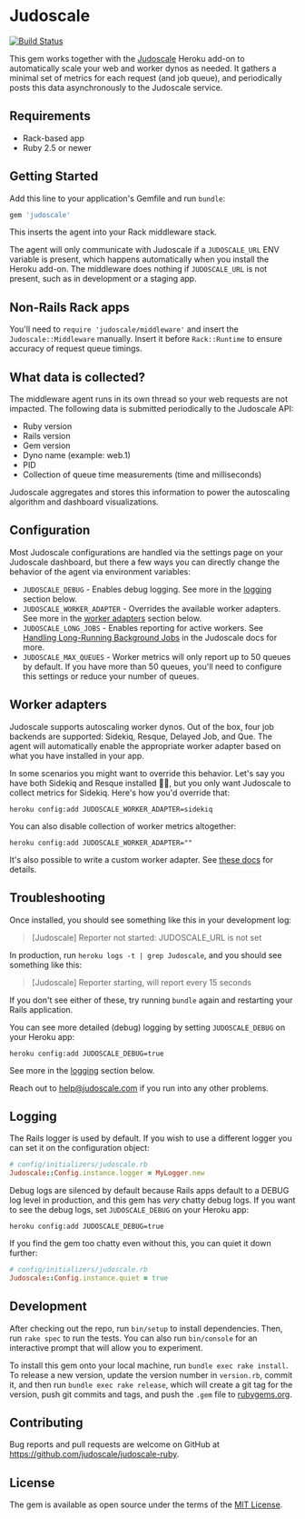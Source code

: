 # Judoscale

[![Build Status](https://github.com/judoscale/judoscale-ruby/actions/workflows/test.yml/badge.svg)](https://github.com/judoscale/judoscale-ruby/actions)

This gem works together with the [Judoscale](https://judoscale.com) Heroku add-on to automatically scale your web and worker dynos as needed. It gathers a minimal set of metrics for each request (and job queue), and periodically posts this data asynchronously to the Judoscale service.

## Requirements

- Rack-based app
- Ruby 2.5 or newer

## Getting Started

Add this line to your application's Gemfile and run `bundle`:

```ruby
gem 'judoscale'
```

This inserts the agent into your Rack middleware stack.

The agent will only communicate with Judoscale if a `JUDOSCALE_URL` ENV variable is present, which happens automatically when you install the Heroku add-on. The middleware does nothing if `JUDOSCALE_URL` is not present, such as in development or a staging app.

## Non-Rails Rack apps

You'll need to `require 'judoscale/middleware'` and insert the `Judoscale::Middleware` manually. Insert it before `Rack::Runtime` to ensure accuracy of request queue timings.

## What data is collected?

The middleware agent runs in its own thread so your web requests are not impacted. The following data is submitted periodically to the Judoscale API:

- Ruby version
- Rails version
- Gem version
- Dyno name (example: web.1)
- PID
- Collection of queue time measurements (time and milliseconds)

Judoscale aggregates and stores this information to power the autoscaling algorithm and dashboard visualizations.

## Configuration

Most Judoscale configurations are handled via the settings page on your Judoscale dashboard, but there a few ways you can directly change the behavior of the agent via environment variables:

- `JUDOSCALE_DEBUG` - Enables debug logging. See more in the [logging](#logging) section below.
- `JUDOSCALE_WORKER_ADAPTER` - Overrides the available worker adapters. See more in the [worker adapters](#worker-adapters) section below.
- `JUDOSCALE_LONG_JOBS` - Enables reporting for active workers. See [Handling Long-Running Background Jobs](https://judoscale.com/docs/long-running-jobs/) in the Judoscale docs for more.
- `JUDOSCALE_MAX_QUEUES` - Worker metrics will only report up to 50 queues by default. If you have more than 50 queues, you'll need to configure this settings or reduce your number of queues.

## Worker adapters

Judoscale supports autoscaling worker dynos. Out of the box, four job backends are supported: Sidekiq, Resque, Delayed Job, and Que. The agent will automatically enable the appropriate worker adapter based on what you have installed in your app.

In some scenarios you might want to override this behavior. Let's say you have both Sidekiq and Resque installed 🤷‍♂️, but you only want Judoscale to collect metrics for Sidekiq. Here's how you'd override that:

```
heroku config:add JUDOSCALE_WORKER_ADAPTER=sidekiq
```

You can also disable collection of worker metrics altogether:

```
heroku config:add JUDOSCALE_WORKER_ADAPTER=""
```

It's also possible to write a custom worker adapter. See [these docs](https://judoscale.com/docs/custom-worker-adapter/) for details.

## Troubleshooting

Once installed, you should see something like this in your development log:

> [Judoscale] Reporter not started: JUDOSCALE_URL is not set

In production, run `heroku logs -t | grep Judoscale`, and you should see something like this:

> [Judoscale] Reporter starting, will report every 15 seconds

If you don't see either of these, try running `bundle` again and restarting your Rails application.

You can see more detailed (debug) logging by setting `JUDOSCALE_DEBUG` on your Heroku app:

```
heroku config:add JUDOSCALE_DEBUG=true
```

See more in the [logging](#logging) section below.

Reach out to help@judoscale.com if you run into any other problems.

## Logging

The Rails logger is used by default.
If you wish to use a different logger you can set it on the configuration object:

```ruby
# config/initializers/judoscale.rb
Judoscale::Config.instance.logger = MyLogger.new
```

Debug logs are silenced by default because Rails apps default to a DEBUG log level in production, and this gem has _very_ chatty debug logs. If you want to see the debug logs, set `JUDOSCALE_DEBUG` on your Heroku app:

```
heroku config:add JUDOSCALE_DEBUG=true
```

If you find the gem too chatty even without this, you can quiet it down further:

```ruby
# config/initializers/judoscale.rb
Judoscale::Config.instance.quiet = true
```

## Development

After checking out the repo, run `bin/setup` to install dependencies. Then, run `rake spec` to run the tests. You can also run `bin/console` for an interactive prompt that will allow you to experiment.

To install this gem onto your local machine, run `bundle exec rake install`. To release a new version, update the version number in `version.rb`, commit it, and then run `bundle exec rake release`, which will create a git tag for the version, push git commits and tags, and push the `.gem` file to [rubygems.org](https://rubygems.org).

## Contributing

Bug reports and pull requests are welcome on GitHub at https://github.com/judoscale/judoscale-ruby.

## License

The gem is available as open source under the terms of the [MIT License](http://opensource.org/licenses/MIT).
